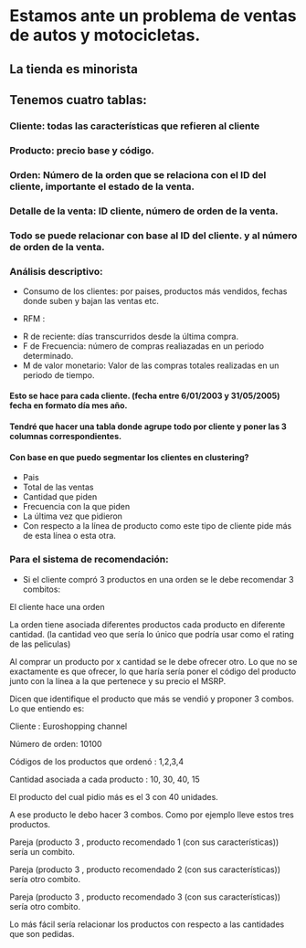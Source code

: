 # Estamos ante un problema de ventas de autos y motocicletas.

## La tienda es minorista 

## Tenemos cuatro tablas:

### Cliente: todas las características que refieren al cliente

### Producto: precio base y código. 

### Orden: Número de la orden que se relaciona con el ID del cliente, importante el estado de la venta. 

### Detalle de la venta: ID cliente, número de orden de la venta. 

### Todo se puede relacionar con base al ID del cliente. y al número de orden de la venta. 

### Análisis descriptivo:

* Consumo de los clientes: por paises, productos más vendidos, fechas donde suben y bajan las ventas etc. 

* RFM : 
- R de reciente: días transcurridos desde la última compra.
- F de Frecuencia: número de compras realiazadas en un periodo determinado. 
- M de valor monetario: Valor de las compras totales realizadas en un periodo de tiempo. 

#### Esto se hace para cada cliente. (fecha entre 6/01/2003 y 31/05/2005) fecha en formato día mes año. 


#### Tendré que hacer una tabla donde agrupe todo por cliente y poner las 3 columnas correspondientes. 

#### Con base en que puedo segmentar los clientes en clustering?

* Pais
* Total de las ventas
* Cantidad que piden 
* Frecuencia con la que piden 
* La última vez que pidieron 
* Con respecto a la línea de producto como este tipo de cliente pide más de esta línea o esta otra. 


### **Para el sistema de recomendación**:

* Si el cliente compró 3 productos en una orden se le debe recomendar 3 combitos:

El cliente hace una orden

La orden tiene asociada diferentes productos cada producto en diferente cantidad. (la cantidad veo que sería lo único que podría usar como el rating de las peliculas)

Al comprar un producto por x cantidad se le debe ofrecer otro. Lo que no se exactamente es que ofrecer, lo que haría sería poner  el código del producto junto con la línea a la que pertenece y su precio el MSRP. 

Dicen que identifique el producto que más se vendió y proponer 3 combos. Lo que entiendo es:

Cliente : Euroshopping channel 

Número de orden: 10100

Códigos de los productos  que ordenó : 1,2,3,4

Cantidad asociada a cada producto : 10, 30, 40, 15

El producto del cual pidio más es el 3 con 40 unidades. 

A ese producto le debo hacer 3 combos. Como por ejemplo lleve estos  tres productos. 

Pareja (producto 3 , producto recomendado 1 (con sus características)) sería un combito. 

Pareja (producto 3 , producto recomendado 2 (con sus características)) sería otro combito. 

Pareja (producto 3 , producto recomendado 3 (con sus características)) sería otro combito. 

Lo más fácil sería relacionar los productos con respecto a las cantidades que son pedidas. 




      